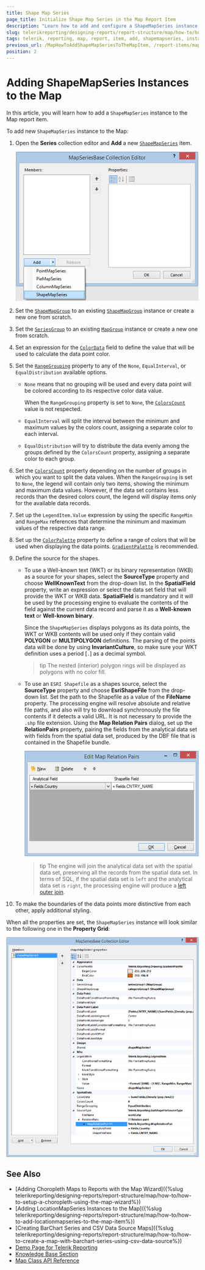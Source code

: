```yaml
---
title: Shape Map Series
page_title: Initialize Shape Map Series in the Map Report Item
description: "Learn how to add and configure a ShapeMapSeries instance to the Map report item when using Telerik Reporting."
slug: telerikreporting/designing-reports/report-structure/map/how-to/how-to-add-shapemapseries-to-the-map-item
tags: telerik, reporting, map, report, item, add, shapemapseries, instance
previous_url: /MapHowToAddShapeMapSeriesToTheMapItem, /report-items/map/how-to/how-to-add-shapemapseries-to-the-map-item, /knowledge-base/map-add-shapemapseries
position: 2
---
```


# Adding ShapeMapSeries Instances to the Map

In this article, you will learn how to add a `ShapeMapSeries` instance to the Map report item.

To add new `ShapeMapSeries` instance to the Map:

1. Open the __Series__ collection editor and __Add__ a new [`ShapeMapSeries`](/api/Telerik.Reporting.ShapeMapSeries) item.

	![Adding a new ShapeMapSeries with the MapSeriesBase Collection Editor of the Report Designer](images/Choropleth_AddShapeMapSeries.png)

1. Set the [`ShapeMapGroup`](/api/Telerik.Reporting.ShapeMapSeries#Telerik_Reporting_ShapeMapSeries_ShapeMapGroup) to an existing [`ShapeMapGroup`](/api/Telerik.Reporting.ShapeMapGroup) instance or create a new one from scratch.
1. Set the [`SeriesGroup`](/api/Telerik.Reporting.MapSeriesBase#Telerik_Reporting_MapSeriesBase_SeriesGroup) to an existing [`MapGroup`](/api/Telerik.Reporting.MapGroup) instance or create a new one from scratch.
1. Set an expression for the [`ColorData`](/api/Telerik.Reporting.ShapeMapSeries#Telerik_Reporting_ShapeMapSeries_ColorData) field to define the value that will be used to calculate the data point color.
1. Set the [`RangeGrouping`](/api/Telerik.Reporting.ShapeMapSeries#Telerik_Reporting_ShapeMapSeries_RangeGrouping) property to any of the `None`, `EqualInterval`, or `EqualDistribution` available options.

	* `None` means that no grouping will be used and every data point will be colored according to its respective color data value.

		When the `RangeGrouping` property is set to `None`, the [`ColorsCount`](/api/Telerik.Reporting.ShapeMapSeries#Telerik_Reporting_ShapeMapSeries_ColorsCount) value is not respected.

	* `EqualInterval` will split the interval between the minimum and maximum values by the colors count, assigning a separate color to each interval.
	* `EqualDistribution` will try to distribute the data evenly among the groups defined by the `ColorsCount` property, assigning a separate color to each group.

1. Set the [`ColorsCount`](/api/Telerik.Reporting.ShapeMapSeries#Telerik_Reporting_ShapeMapSeries_ColorsCount) property depending on the number of groups in which you want to split the data values. When the `RangeGrouping` is set to `None`, the legend will contain only two items, showing the minimum and maximum data values. However, if the data set contains less records than the desired colors count, the legend will display items only for the available data records.
1. Set up the `LegendItem.Value` expression by using the specific `RangeMin` and `RangeMax` references that determine the minimum and maximum values of the respective data range.
1. Set up the [`ColorPalette`](/api/Telerik.Reporting.GraphSeriesBase#Telerik_Reporting_GraphSeriesBase_ColorPalette) property to define a range of colors that will be used when displaying the data points. [`GradientPalette`](/api/Telerik.Reporting.Drawing.GradientPalette) is recommended.
1. Define the source for the shapes.

	+ To use a Well-known text (WKT) or its binary representation (WKB) as a source for your shapes, select the __SourceType__ property and choose __WellKnownText__ from the drop-down list. In the __SpatialField__ property, write an expression or select the data set field that will provide the WKT or WKB data. __SpatialField__ is mandatory and it will be used by the processing engine to evaluate the contents of the field against the current data record and parse it as a __Well-known text__ or __Well-known binary__.

		Since the `ShapeMapSeries` displays polygons as its data points, the WKT or WKB contents will be used only if they contain valid __POLYGON__ or __MULTIPOLYGON__ definitions. The parsing of the points data will be done by using __InvariantCulture__, so make sure your WKT definition uses a period [`.`] as a decimal symbol.

		>tip The nested (interior) polygon rings will be displayed as polygons with no color fill.

	+ To use an `ESRI Shapefile` as a shapes source, select the __SourceType__ property and choose __EsriShapeFile__ from the drop-down list. Set the path to the Shapefile as a value of the __FileName__ property. The processing engine will resolve absolute and relative file paths, and also will try to download synchronously the file contents if it detects a valid URL. It is not necessary to provide the `.shp` file extension. Using the __Map Relation Pairs__ dialog, set up the __RelationPairs__ property, pairing the fields from the analytical data set with fields from the spatial data set, produced by the DBF file that is contained in the Shapefile bundle.

		![Configure the relation between the Analytical and Shapefile fields in the Map Relation Pairs Dialog of the Report Designer](images/Choropleth_MapRelationPairsDialog.png)

		>tip The engine will join the analytical data set with the spatial data set, preserving all the records from the spatial data set. In terms of SQL, if the spatial data set is `left` and the analytical data set is `right`, the processing engine will produce a [left outer join](https://en.wikipedia.org/wiki/Join_(SQL)#Left_outer_join).

1. To make the boundaries of the data points more distinctive from each other, apply additional styling.

When all the properties are set, the `ShapeMapSeries` instance will look similar to the following one in the __Property Grid__:

![The Shape Map Series as configured in the MapSeriesBase Collection Editor of the Report Designer](images/Choropleth_ShapeMapSeries_LayoutInPropertyGrid.png)

## See Also

* [Adding Choropleth Maps to Reports with the Map Wizard]({%slug telerikreporting/designing-reports/report-structure/map/how-to/how-to-setup-a-choropleth-using-the-map-wizard%})
* [Adding LocationMapSeries Instances to the Map]({%slug telerikreporting/designing-reports/report-structure/map/how-to/how-to-add-locationmapseries-to-the-map-item%})
* [Creating BarChart Series and CSV Data Source Maps]({%slug telerikreporting/designing-reports/report-structure/map/how-to/how-to-create-a-map-with-barchart-series-using-csv-data-source%})
* [Demo Page for Telerik Reporting](https://demos.telerik.com/reporting)
* [Knowledge Base Section](/knowledge-base)
* [Map Class API Reference](/api/telerik.reporting.map)
